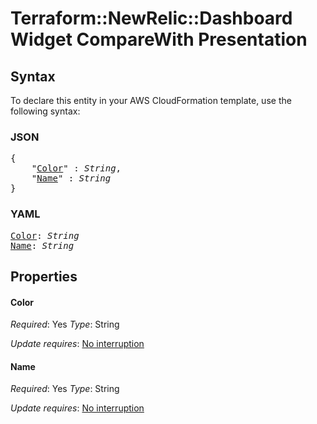 # Terraform::NewRelic::Dashboard Widget CompareWith Presentation

## Syntax

To declare this entity in your AWS CloudFormation template, use the following syntax:

### JSON

<pre>
{
    "<a href="#color" title="Color">Color</a>" : <i>String</i>,
    "<a href="#name" title="Name">Name</a>" : <i>String</i>
}
</pre>

### YAML

<pre>
<a href="#color" title="Color">Color</a>: <i>String</i>
<a href="#name" title="Name">Name</a>: <i>String</i>
</pre>

## Properties

#### Color

_Required_: Yes
_Type_: String

_Update requires_: [No interruption](https://docs.aws.amazon.com/AWSCloudFormation/latest/UserGuide/using-cfn-updating-stacks-update-behaviors.html#update-no-interrupt)

#### Name

_Required_: Yes
_Type_: String

_Update requires_: [No interruption](https://docs.aws.amazon.com/AWSCloudFormation/latest/UserGuide/using-cfn-updating-stacks-update-behaviors.html#update-no-interrupt)

